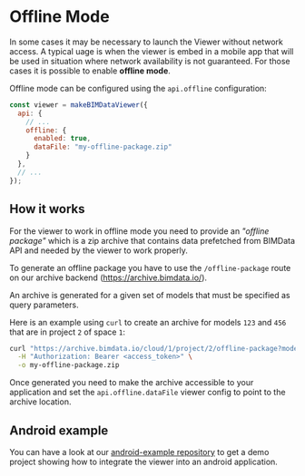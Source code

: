 # Offline Mode

In some cases it may be necessary to launch the Viewer without network access.
A typical uage is when the viewer is embed in a mobile app that will be used
in situation where network availability is not guaranteed.
For those cases it is possible to enable **offline mode**.

Offline mode can be configured using the `api.offline` configuration:

```js
const viewer = makeBIMDataViewer({
  api: {
    // ...
    offline: {
      enabled: true,
      dataFile: "my-offline-package.zip"
    }
  },
  // ...
});
```

## How it works

For the viewer to work in offline mode you need to provide an *"offline package"* which is
a zip archive that contains data prefetched from BIMData API and needed by the viewer to work properly.

To generate an offline package you have to use the `/offline-package` route on our archive backend (https://archive.bimdata.io/).

An archive is generated for a given set of models that must be specified as query parameters.

Here is an example using `curl` to create an archive for models `123` and `456` that are in project `2` of space `1`:

```bash
curl "https://archive.bimdata.io/cloud/1/project/2/offline-package?modelId=123&modelId=456" \
  -H "Authorization: Bearer <access_token>" \
  -o my-offline-package.zip
```

Once generated you need to make the archive accessible to your application and set the `api.offline.dataFile`
viewer config to point to the archive location.

## Android example

You can have a look at our [android-example repository](https://github.com/bimdata/android-example)
to get a demo project showing how to integrate the viewer into an android application.
